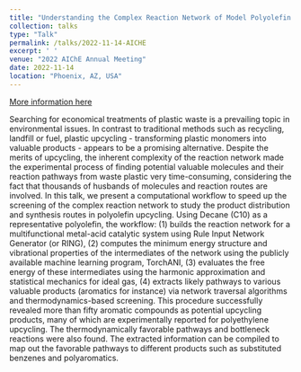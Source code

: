 ```yaml
---
title: "Understanding the Complex Reaction Network of Model Polyolefin Upcycling Via Informatics and Machine Learning"
collection: talks
type: "Talk"
permalink: /talks/2022-11-14-AICHE
excerpt: ' '
venue: "2022 AIChE Annual Meeting"
date: 2022-11-14
location: "Phoenix, AZ, USA"
---
```


[More information here](https://aiche.confex.com/aiche/2022/meetingapp.cgi/Paper/645516)

Searching for economical treatments of plastic waste is a prevailing topic in environmental issues. In contrast to traditional methods such as recycling, landfill or fuel, plastic upcycling - transforming plastic monomers into valuable products - appears to be a promising alternative. Despite the merits of upcycling, the inherent complexity of the reaction network made the experimental process of finding potential valuable molecules and their reaction pathways from waste plastic very time-consuming, considering the fact that thousands of husbands of molecules and reaction routes are involved.
In this talk, we present a computational workflow to speed up the screening of the complex reaction network to study the product distribution and synthesis routes in polyolefin upcycling. Using Decane (C10) as a representative polyolefin, the workflow: (1) builds the reaction network for a multifunctional metal-acid catalytic system using Rule Input Network Generator (or RING), (2) computes the minimum energy structure and vibrational properties of the intermediates of the network using the publicly available machine learning program, TorchANI, (3) evaluates the free energy of these intermediates using the harmonic approximation and statistical mechanics for ideal gas, (4) extracts likely pathways to various valuable products (aromatics for instance) via network traversal algorithms and thermodynamics-based screening. This procedure successfully revealed more than fifty aromatic compounds as potential upcycling products, many of which are experimentally reported for polyethylene upcycling. The thermodynamically favorable pathways and bottleneck reactions were also found. The extracted information can be compiled to map out the favorable pathways to different products such as substituted benzenes and polyaromatics.
